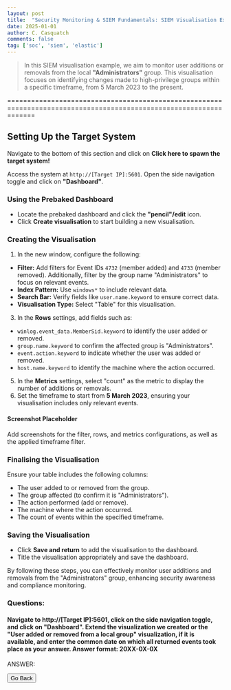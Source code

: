```yaml
---
layout: post
title:  "Security Monitoring & SIEM Fundamentals: SIEM Visualisation Example 4 - Users Added Or Removed From a Local Group (Within A Specific Timeframe)"
date: 2025-01-01
author: C. Casquatch
comments: false
tag: ['soc', 'siem', 'elastic']
---
```


> In this SIEM visualisation example, we aim to monitor user additions or removals from the local **"Administrators"** group. This visualisation focuses on identifying changes made to high-privilege groups within a specific timeframe, from 5 March 2023 to the present.


===================================================================================================================

Setting Up the Target System
----------------------------

Navigate to the bottom of this section and click on **Click here to spawn the target system!**

Access the system at `http://[Target IP]:5601`. Open the side navigation toggle and click on **"Dashboard"**.

### Using the Prebaked Dashboard

*   Locate the prebaked dashboard and click the **"pencil"/edit** icon.
*   Click **Create visualisation** to start building a new visualisation.

### Creating the Visualisation

1.  In the new window, configure the following:

*   **Filter:** Add filters for Event IDs `4732` (member added) and `4733` (member removed). Additionally, filter by the group name "Administrators" to focus on relevant events.
*   **Index Pattern:** Use `windows*` to include relevant data.
*   **Search Bar:** Verify fields like `user.name.keyword` to ensure correct data.
*   **Visualisation Type:** Select "Table" for this visualisation.

3.  In the **Rows** settings, add fields such as:

*   `winlog.event_data.MemberSid.keyword` to identify the user added or removed.
*   `group.name.keyword` to confirm the affected group is "Administrators".
*   `event.action.keyword` to indicate whether the user was added or removed.
*   `host.name.keyword` to identify the machine where the action occurred.

5.  In the **Metrics** settings, select "count" as the metric to display the number of additions or removals.
6.  Set the timeframe to start from **5 March 2023**, ensuring your visualisation includes only relevant events.

#### Screenshot Placeholder

Add screenshots for the filter, rows, and metrics configurations, as well as the applied timeframe filter.

### Finalising the Visualisation

Ensure your table includes the following columns:

*   The user added to or removed from the group.
*   The group affected (to confirm it is "Administrators").
*   The action performed (add or remove).
*   The machine where the action occurred.
*   The count of events within the specified timeframe.

### Saving the Visualisation

*   Click **Save and return** to add the visualisation to the dashboard.
*   Title the visualisation appropriately and save the dashboard.

By following these steps, you can effectively monitor user additions and removals from the "Administrators" group, enhancing security awareness and compliance monitoring.

### Questions:

#### Navigate to http://[Target IP]:5601, click on the side navigation toggle, and click on "Dashboard". Extend the visualization we created or the "User added or removed from a local group" visualization, if it is available, and enter the common date on which all returned events took place as your answer. Answer format: 20XX-0X-0X
ANSWER:

<button onclick="history.back()">Go Back</button>
